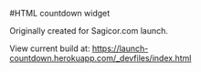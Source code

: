 #HTML countdown widget 

Originally created for Sagicor.com launch.

View current build at:
https://launch-countdown.herokuapp.com/_devfiles/index.html